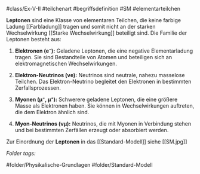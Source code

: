 #class/Ex-V-II #teilchenart #begriffsdefinition #SM #elementarteilchen 

**Leptonen** sind eine Klasse von elementaren Teilchen, die keine farbige Ladung [[Farbladung]] tragen und somit nicht an der starken Wechselwirkung [[Starke Wechselwirkung]] beteiligt sind. Die Familie der Leptonen besteht aus:

1. **Elektronen (e⁻):** Geladene Leptonen, die eine negative Elementarladung tragen. Sie sind Bestandteile von Atomen und beteiligen sich an elektromagnetischen Wechselwirkungen.

2. **Elektron-Neutrinos (νe):** Neutrinos sind neutrale, nahezu masselose Teilchen. Das Elektron-Neutrino begleitet den Elektronen in bestimmten Zerfallsprozessen.

3. **Myonen (μ⁻, μ⁺):** Schwerere geladene Leptonen, die eine größere Masse als Elektronen haben. Sie können in Wechselwirkungen auftreten, die dem Elektron ähnlich sind.

4. **Myon-Neutrinos (νμ):** Neutrinos, die mit Myonen in Verbindung stehen und bei bestimmten Zerfällen erzeugt oder absorbiert werden.

Zur Einordnung der **Leptonen** in das [[Standard-Modell]] siehe [[SM.jpg]]



 *Folder tags:*

#folder/Physikalische-Grundlagen #folder/Standard-Modell